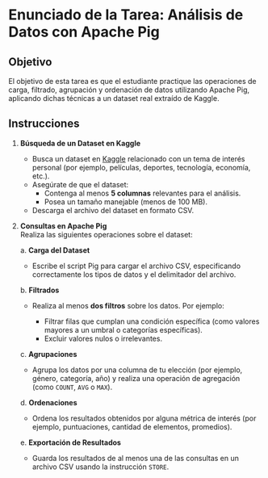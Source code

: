 # **Enunciado de la Tarea: Análisis de Datos con Apache Pig**  

## **Objetivo**  
El objetivo de esta tarea es que el estudiante practique las operaciones de carga, filtrado, agrupación y ordenación de datos utilizando Apache Pig, aplicando dichas técnicas a un dataset real extraído de Kaggle.  

## **Instrucciones**  

1. **Búsqueda de un Dataset en Kaggle**  
    - Busca un dataset en [Kaggle](https://www.kaggle.com) relacionado con un tema de interés personal (por ejemplo, películas, deportes, tecnología, economía, etc.).  
    - Asegúrate de que el dataset:
        - Contenga al menos **5 columnas** relevantes para el análisis.
        - Posea un tamaño manejable (menos de 100 MB).  
    - Descarga el archivo del dataset en formato CSV.  

2. **Consultas en Apache Pig**  
    Realiza las siguientes operaciones sobre el dataset:  

    a. **Carga del Dataset**  

    - Escribe el script Pig para cargar el archivo CSV, especificando correctamente los tipos de datos y el delimitador del archivo.  

    b. **Filtrados**  

    - Realiza al menos **dos filtros** sobre los datos. Por ejemplo:

        - Filtrar filas que cumplan una condición específica (como valores mayores a un umbral o categorías específicas).  
        - Excluir valores nulos o irrelevantes.  

    c. **Agrupaciones**  

    - Agrupa los datos por una columna de tu elección (por ejemplo, género, categoría, año) y realiza una operación de agregación (como `COUNT`, `AVG` o `MAX`).  

    d. **Ordenaciones**  

    - Ordena los resultados obtenidos por alguna métrica de interés (por ejemplo, puntuaciones, cantidad de elementos, promedios).  

    e. **Exportación de Resultados**  

    - Guarda los resultados de al menos una de las consultas en un archivo CSV usando la instrucción `STORE`.  